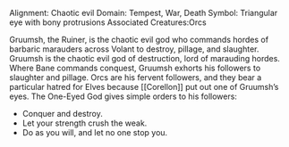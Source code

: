 Alignment: Chaotic evil
Domain: Tempest, War, Death
Symbol: Triangular eye with bony protrusions
Associated Creatures:Orcs

Gruumsh, the Ruiner, is the chaotic evil god who commands hordes of barbaric marauders across Volant to destroy, pillage, and slaughter. Gruumsh is the chaotic evil god of destruction, lord of marauding hordes. Where Bane commands conquest, Gruumsh exhorts his followers to slaughter and pillage. Orcs are his fervent followers, and they bear a particular hatred for Elves because [[Corellon]] put out one of Gruumsh’s eyes. The One-Eyed God gives simple orders to his followers:

- Conquer and destroy.
- Let your strength crush the weak.
- Do as you will, and let no one stop you.